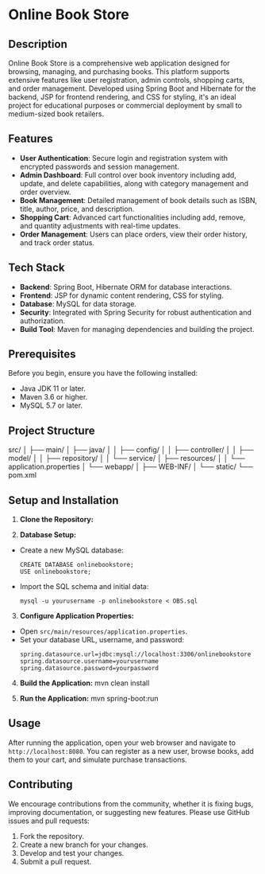 # Online Book Store

## Description
Online Book Store is a comprehensive web application designed for browsing, managing, and purchasing books. This platform supports extensive features like user registration, admin controls, shopping carts, and order management. Developed using Spring Boot and Hibernate for the backend, JSP for frontend rendering, and CSS for styling, it's an ideal project for educational purposes or commercial deployment by small to medium-sized book retailers.

## Features
- **User Authentication**: Secure login and registration system with encrypted passwords and session management.
- **Admin Dashboard**: Full control over book inventory including add, update, and delete capabilities, along with category management and order overview.
- **Book Management**: Detailed management of book details such as ISBN, title, author, price, and description.
- **Shopping Cart**: Advanced cart functionalities including add, remove, and quantity adjustments with real-time updates.
- **Order Management**: Users can place orders, view their order history, and track order status.

## Tech Stack
- **Backend**: Spring Boot, Hibernate ORM for database interactions.
- **Frontend**: JSP for dynamic content rendering, CSS for styling.
- **Database**: MySQL for data storage.
- **Security**: Integrated with Spring Security for robust authentication and authorization.
- **Build Tool**: Maven for managing dependencies and building the project.

## Prerequisites
Before you begin, ensure you have the following installed:
- Java JDK 11 or later.
- Maven 3.6 or higher.
- MySQL 5.7 or later.

## Project Structure
src/
│
├── main/
│ ├── java/
│ │ ├── config/
│ │ ├── controller/
│ │ ├── model/
│ │ ├── repository/
│ │ └── service/
│ ├── resources/
│ │ └── application.properties
│ └── webapp/
│ ├── WEB-INF/
│ └── static/
└── pom.xml


## Setup and Installation
1. **Clone the Repository:**

2. **Database Setup:**
- Create a new MySQL database:
  ```
  CREATE DATABASE onlinebookstore;
  USE onlinebookstore;
  ```
- Import the SQL schema and initial data:
  ```
  mysql -u yourusername -p onlinebookstore < OBS.sql
  ```

3. **Configure Application Properties:**
- Open `src/main/resources/application.properties`.
- Set your database URL, username, and password:
  ```
  spring.datasource.url=jdbc:mysql://localhost:3306/onlinebookstore
  spring.datasource.username=yourusername
  spring.datasource.password=yourpassword
  ```

4. **Build the Application:**
mvn clean install

5. **Run the Application:**
mvn spring-boot:run


## Usage
After running the application, open your web browser and navigate to `http://localhost:8080`. You can register as a new user, browse books, add them to your cart, and simulate purchase transactions.

## Contributing
We encourage contributions from the community, whether it is fixing bugs, improving documentation, or suggesting new features. Please use GitHub issues and pull requests:

1. Fork the repository.
2. Create a new branch for your changes.
3. Develop and test your changes.
4. Submit a pull request.

